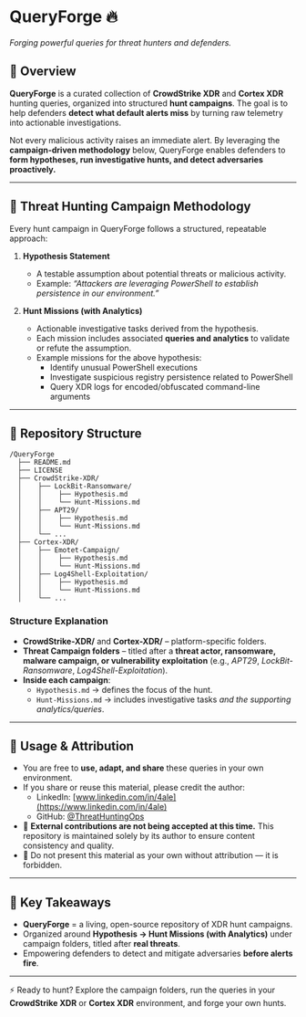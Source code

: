 # QueryForge 🔥
*Forging powerful queries for threat hunters and defenders.*  

## 📖 Overview  
**QueryForge** is a curated collection of **CrowdStrike XDR** and **Cortex XDR** hunting queries, organized into structured **hunt campaigns**. The goal is to help defenders **detect what default alerts miss** by turning raw telemetry into actionable investigations.  

Not every malicious activity raises an immediate alert. By leveraging the **campaign-driven methodology** below, QueryForge enables defenders to **form hypotheses, run investigative hunts, and detect adversaries proactively.**

---

## 🎯 Threat Hunting Campaign Methodology  
Every hunt campaign in QueryForge follows a structured, repeatable approach:

1. **Hypothesis Statement**  
   - A testable assumption about potential threats or malicious activity.  
   - Example: *“Attackers are leveraging PowerShell to establish persistence in our environment.”*

2. **Hunt Missions (with Analytics)**  
   - Actionable investigative tasks derived from the hypothesis.  
   - Each mission includes associated **queries and analytics** to validate or refute the assumption.  
   - Example missions for the above hypothesis:  
     - Identify unusual PowerShell executions  
     - Investigate suspicious registry persistence related to PowerShell  
     - Query XDR logs for encoded/obfuscated command-line arguments  

---

## 📂 Repository Structure  

```
/QueryForge
  ├── README.md
  ├── LICENSE
  ├── CrowdStrike-XDR/
  │    ├── LockBit-Ransomware/
  │    │    ├── Hypothesis.md
  │    │    └── Hunt-Missions.md
  │    ├── APT29/
  │    │    ├── Hypothesis.md
  │    │    └── Hunt-Missions.md
  │    └── ...
  ├── Cortex-XDR/
  │    ├── Emotet-Campaign/
  │    │    ├── Hypothesis.md
  │    │    └── Hunt-Missions.md
  │    ├── Log4Shell-Exploitation/
  │    │    ├── Hypothesis.md
  │    │    └── Hunt-Missions.md
  │    └── ...
```

### Structure Explanation
- **CrowdStrike-XDR/** and **Cortex-XDR/** – platform-specific folders.  
- **Threat Campaign folders** – titled after a **threat actor, ransomware, malware campaign, or vulnerability exploitation** (e.g., *APT29*, *LockBit-Ransomware*, *Log4Shell-Exploitation*).  
- **Inside each campaign**:  
  - `Hypothesis.md` → defines the focus of the hunt.  
  - `Hunt-Missions.md` → includes investigative tasks *and the supporting analytics/queries*.  

---

## 📢 Usage & Attribution  
- You are free to **use, adapt, and share** these queries in your own environment.  
- If you share or reuse this material, please credit the author:  
  - LinkedIn: [www.linkedin.com/in/4ale](https://www.linkedin.com/in/4ale)  
  - GitHub: [@ThreatHuntingOps](https://github.com/ThreatHuntingOps)  
- 🚫 **External contributions are not being accepted at this time.** This repository is maintained solely by its author to ensure content consistency and quality.  
- 🚫 Do not present this material as your own without attribution — it is forbidden.  

---

## 🔑 Key Takeaways  
- **QueryForge** = a living, open-source repository of XDR hunt campaigns.  
- Organized around **Hypothesis → Hunt Missions (with Analytics)** under campaign folders, titled after **real threats**.  
- Empowering defenders to detect and mitigate adversaries **before alerts fire**.  

---

⚡ Ready to hunt? Explore the campaign folders, run the queries in your **CrowdStrike XDR** or **Cortex XDR** environment, and forge your own hunts.  
